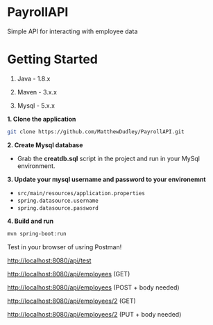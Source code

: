 # PayrollAPI
Simple API for interacting with employee data

# Getting Started

1. Java - 1.8.x

2. Maven - 3.x.x

3. Mysql - 5.x.x

**1. Clone the application**

```bash
git clone https://github.com/MatthewDudley/PayrollAPI.git
```

**2. Create Mysql database**

+ Grab the **creatdb.sql** script in the project and run in your MySql environment.

**3. Update your mysql username and password to your environemnt**

+ `src/main/resources/application.properties`
+ `spring.datasource.username`
+ `spring.datasource.password`

**4. Build and run**

```bash
mvn spring-boot:run
```

Test in your browser of usring Postman!

<http://localhost:8080/api/test>

<http://localhost:8080/api/employees> (GET)

<http://localhost:8080/api/employees> (POST + body needed)

<http://localhost:8080/api/employees/2> (GET)

<http://localhost:8080/api/employees/2> (PUT + body needed)